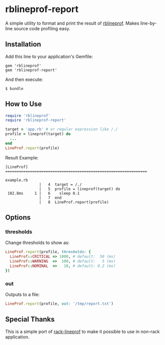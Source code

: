 # rblineprof-report

A simple utility to format and print the result of [rblineprof](https://github.com/tmm1/rblineprof).
Makes line-by-line source code profiling easy.

## Installation

Add this line to your application's Gemfile:

```
gem 'rblineprof'
gem 'rblineprof-report'
```

And then execute:

```
$ bundle
```

## How to Use

```rb
require 'rblineprof'
require 'rblineprof-report'

target = 'app.rb' # or regular expression like /./
profile = lineprof(target) do
  ...
end
LineProf.report(profile)
```

Result Example:

```
[LineProf] ===============================================================

example.rb
               |   4  target = /./
               |   5  profile = lineprof(target) do
 102.8ms     1 |   6    sleep 0.1
               |   7  end
               |   8  LineProf.report(profile)
```

## Options

### thresholds

Change thresholds to show as:

```ruby
LineProf.report(profile, thresholds: {
  LineProf::CRITICAL => 1000, # default:  50 (ms)
  LineProf::WARNING  =>  100, # default:   5 (ms)
  LineProf::NOMINAL  =>   10, # default: 0.2 (ms)
})
```

### out

Outputs to a file:

```ruby
LineProf.report(profile, out: '/tmp/report.txt')
```

## Special Thanks

This is a simple port of [rack-lineprof](https://github.com/kainosnoema/rack-lineprof) to make it possible to use in non-rack application.
